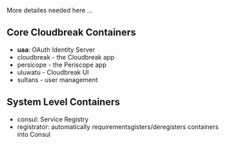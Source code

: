 More detailes needed here ...

## Core Cloudbreak Containers

- **uaa**: OAuth Identity Server
- cloudbreak - the Cloudbreak app
- persicope - the Periscope app
- uluwatu - Cloudbreak UI
- sultans - user management

## System Level Containers

- consul: Service Registry
- registrator: automatically requirementsgisters/deregisters containers into Consul



